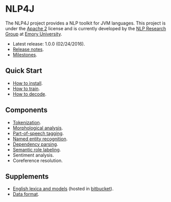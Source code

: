 # NLP4J

The NLP4J project provides a NLP toolkit for JVM languages. This project is under the [Apache 2](http://www.apache.org/licenses/LICENSE-2.0) license and is currently developed by the [NLP Research Group](http://nlp.mathcs.emory.edu) at [Emory University](http://emory.edu).

* Latest release: 1.0.0 (02/24/2016).
* [Release notes](md/quickstart/release.md).
* [Milestones](md/quickstart/milestones.md).

## Quick Start

* [How to install](md/quickstart/install.md).
* [How to train](md/quickstart/train.md).
* [How to decode](md/quickstart/decode.md).

## Components

* [Tokenization](https://github.com/emorynlp/tokenization).
* [Morphological analysis](https://github.com/emorynlp/morphological_analysis).
* [Part-of-speech tagging](md/components/part_of_speech_tagging.md).
* [Named entity recognition](md/components/named_entity_recognition.md).
* [Dependency parsing](md/components/dependency_parsing.md).
* [Semantic role labeling](md/components/semantic_role_labeling.md).
* Sentiment analysis.
* Coreference resolution.

## Supplements

* [English lexica and models](md/supplements/english-lexica-models.md) (hosted in [bitbucket](https://bitbucket.org/emorynlp/english/src/fc6cf377142cb554ab74c7b6377eff6d28e43620/src/main/resources/edu/emory/mathcs/nlp/?at=master)).
* [Data format](md/supplements/data-format.md).
